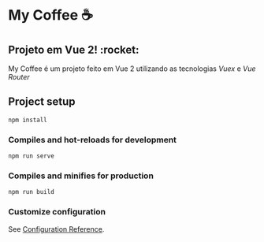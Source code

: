 # My Coffee :coffee:

<h2>Projeto em Vue 2! :rocket:	</h2>
<p>My Coffee é um projeto feito em Vue 2 utilizando as tecnologias <i>Vuex</i> e <i>Vue Router</i></p>


## Project setup
```
npm install
```

### Compiles and hot-reloads for development
```
npm run serve
```

### Compiles and minifies for production
```
npm run build
```

### Customize configuration
See [Configuration Reference](https://cli.vuejs.org/config/).
